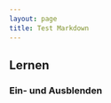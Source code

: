 ```yaml
---
layout: page
title: Test Markdown
---
```


## Lernen

### Ein- und Ausblenden 

<head>
    <script language="JavaScript" type="text/javascript">
      <!--
      function alleAusblenden(){
        var elemente = document.getElementById

("ebenen").getElementsByTagName("p");
        for (var i = 0; i < elemente.length; i++) {
          elemente[i].style.display = "none";
        }
      }
      
      function einblenden(div){
        alleAusblenden()
        document.getElementById(div).style.display = 

"inline";
      }
      
      //-->
    </script>
  </head>
  <body>
  <div id="ebenen">  
    <li><a href="#" onclick="einblenden('ebene2'); return 

false;">Nierenphysiologie</a></li>
    
      <p id="ebene2" style="display:none;">
        Glomerulus<br>Tubulus
      </p>
    
<li><a href="#" onclick="einblenden('ebene3'); return 

false;">nfi </a></li>
       <p id="ebene3" style="display:none;">
        Glomerul<br>Tubul
      </p>
</div>
	</body>


### Ein- und Ausblenden Variante 2

<head>
<script src="https://code.jquery.com/jquery-latest.js"></script>
<style>
#socialbookmarksanzeigen {
	background-color: lightgrey;
	padding: 0.4em;
}
#sozialbookmarks {
	background-color: white;
	padding: 0.4em;
}
</style>
<script>
$(document).ready(function(){
    /* Hier der jQuery-Code */
    $('#sobo-einausblenden').click(function(){
    	$('#sozialbookmarks').toggle('slow');
    })
});
</script>
</head>
<body>
<p id="socialbookmarksanzeigen">
    <a href="#" id="sobo-einausblenden">Weiterempfehlen</a>
</p>
<div id="sozialbookmarks" style="display:none">
  <p><b>Bereich für social bookmarks</b><br>
  Hier kommen nun die üblichen Verdächtigen und Logos dazu.<br>
  Nicht vergessen, meine Seite zu bookmarken!</p>
</div>
</body>

### Test

<h3><img style="float: left; margin: 0px 15px 15px 0px;" src="assets/images/Frohberg.png" width="130" hight="195"/>Franziska Frohberg</h3><p><i>Lehrkraft für besondere Aufgaben</i></p><p>Franziska Frohberg lehrt und forscht am Institut für Bildungswissenschaften am Lehrstuhl für Empirische Schul- und Unterrichtsforschung an der Universität Leipzig.Sie lehrt in den Modulen 1 und 2 der Bildungswissenschaften. Im Mittelpunkt ihrer Forschungsinteressen stehen Implizite Theorie zu Intelligenz, Veränderung von Mindsets bei Lehrpersonen und deren Einfluss auf Lehr-Lern-Arrangements.</p><br style="clear: both;" />
<head>
<script src="https://code.jquery.com/jquery-latest.js"></script>
<style>
#sonstigesanzeigen {
  background-color: lightgrey;
  padding: 0.4em;
}
#sonstiges {
  background-color: white;
  padding: 0.4em;
}
</style>
<script>
$(document).ready(function(){
    /* Hier der jQuery-Code */
    $('#sobo-einausblenden').click(function(){
      $('#sonstiges').toggle('slow');
    })
});
</script>
</head>
<body>
<p id="sonstigesanzeigen">
    <a href="#" id="sobo-einausblenden">Kontakt und Kurzbiografie</a>
</p>
<div id="sonstiges" style="display:none">
  <p><b>Kontakt</b><br>
  Hier kommen nun die üblichen Verdächtigen und Logos dazu.<br>
  Nicht vergessen, meine Seite zu bookmarken!</p>
  <p><b>Kurzbiografie</b><br>
  Hier kommen nun die üblichen Verdächtigen und Logos dazu.<br>
  Nicht vergessen, meine Seite zu bookmarken!</p>
</div>
</body>